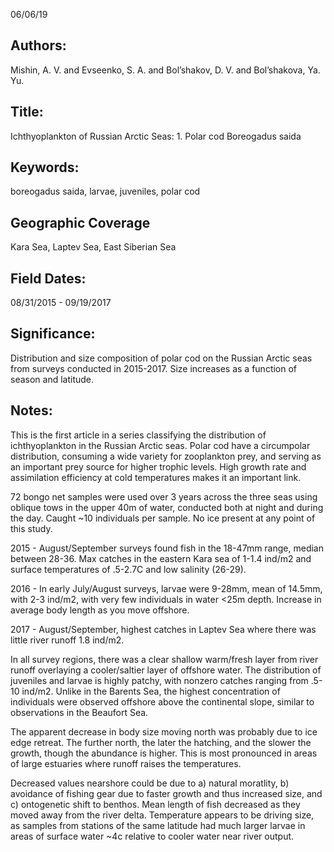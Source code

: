 06/06/19
## Authors:
Mishin, A. V. and Evseenko, S. A. and Bol’shakov, D. V. and Bol’shakova, Ya. Yu.
## Title:
Ichthyoplankton of Russian Arctic Seas: 1. Polar cod Boreogadus saida
## Keywords:
boreogadus saida, larvae, juveniles, polar cod
## Geographic Coverage
Kara Sea, Laptev Sea, East Siberian Sea
## Field Dates:
08/31/2015 - 09/19/2017
## Significance:
Distribution and size composition of polar cod on the Russian Arctic seas from surveys conducted in 2015-2017.  Size increases as a function of season and latitude.

## Notes:
This is the first article in a series classifying the distribution of ichthyoplankton in the Russian Arctic seas.  Polar cod have a circumpolar distribution, consuming a wide variety for zooplankton prey, and serving as an important prey source for higher trophic levels.  High growth rate and assimilation efficiency at cold temperatures makes it an important link.

72 bongo net samples were used over 3 years across the three seas using oblique tows in the upper 40m of water, conducted both at night and during the day.  Caught ~10 individuals per sample.  No ice present at any point of this study.

2015 - August/September surveys found fish in the 18-47mm range, median between 28-36.  Max catches in the eastern Kara sea of 1-1.4 ind/m2 and surface temperatures of .5-2.7C and low salinity (26-29).

2016 - In early July/August surveys, larvae were 9-28mm, mean of 14.5mm, with 2-3 ind/m2, with very few individuals in water <25m depth.  Increase in average body length as you move offshore.

2017 - August/September, highest catches in Laptev Sea where there was little river runoff 1.8 ind/m2.

In all survey regions, there was a clear shallow warm/fresh layer from river runoff overlaying a cooler/saltier layer of offshore water.  The distribution of juveniles and larvae is highly patchy, with nonzero catches ranging from .5-10 ind/m2.  Unlike in the Barents Sea, the highest concentration of individuals were observed offshore above the continental slope, similar to observations in the Beaufort Sea.

The apparent decrease in body size moving north was probably due to ice edge retreat.  The further north, the later the hatching, and the slower the growth, though the abundance is higher.  This is most pronounced in areas of large estuaries where runoff raises the temperatures.

Decreased values nearshore could be due to a) natural moratlity, b) avoidance of fishing gear due to faster growth and thus increased size, and c) ontogenetic shift to benthos.  Mean length of fish decreased as they moved away from the river delta.  Temperature appears to be driving size, as samples from stations of the same latitude had much larger larvae in areas of surface water ~4c relative to cooler water near river output.
